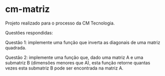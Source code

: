 # cm-matriz

Projeto realizado para o processo da CM Tecnologia.

Questões respondidas:

Questão 1: implemente uma função que inverta as diagonais de uma matriz
quadrada.

Questão 2: implemente uma função que, dado uma matriz A e uma submatriz B
(dimensões menores que A), esta função retorne quantas vezes esta submatriz B
pode ser encontrada na matriz A.
